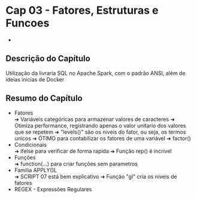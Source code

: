 <h1>Cap 03 - Fatores, Estruturas e Funcoes</h1>

-

<h2>Descrição do Capítulo</h2>
<p>Utilização da livraria SQL no Apache Spark, com o padrão ANSI, além de ideias inicias de Docker</p>


<h2>Resumo do Capítulo</h2>

<ul>
  <li>Fatores</li>
  ➜ Variáveis categóricas para armazenar valores de caracteres
  ➜ Otimiza performance, registrando apenas o valor unitario dos valores que se repetem
  ➜ "levels()" são os niveis do fator, ou seja, os termos unicos
  ➜ ÓTIMO para contabilizar os fatores de uma variável
  ➜ factor() 
  <li>Condicionais</li>
  ➜ ifelse para verificar de forma rapida
  ➜ Função rep() é incrivel
  <li>Funções</li>
  ➜ function(...) para criar funções sem parametros
  <li>Família APPLY()L</li>
  ➜ SCRIPT 07 está bem explicativo
  ➜ Função "gl" cria os niveis de fatores
  <li>REGEX - Expressões Regulares</li>
</ul>



</ul>

